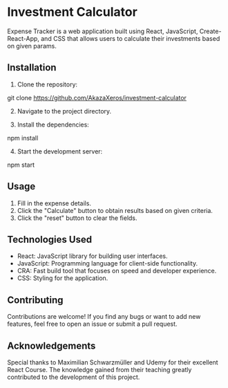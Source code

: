 # Investment Calculator

Expense Tracker is a web application built using React, JavaScript, Create-React-App, and CSS that allows users to calculate their investments based on given params.

## Installation

1. Clone the repository:

git clone https://github.com/AkazaXeros/investment-calculator

2. Navigate to the project directory.

3. Install the dependencies:

npm install

4. Start the development server:

npm start

## Usage

1. Fill in the expense details.
2. Click the "Calculate" button to obtain results based on given criteria.
3. Click the "reset" button to clear the fields.

## Technologies Used

- React: JavaScript library for building user interfaces.
- JavaScript: Programming language for client-side functionality.
- CRA: Fast build tool that focuses on speed and developer experience.
- CSS: Styling for the application.

## Contributing

Contributions are welcome! If you find any bugs or want to add new features, feel free to open an issue or submit a pull request.

## Acknowledgements

Special thanks to Maximilian Schwarzmüller and Udemy for their excellent React Course. The knowledge gained from their teaching greatly contributed to the development of this project.
